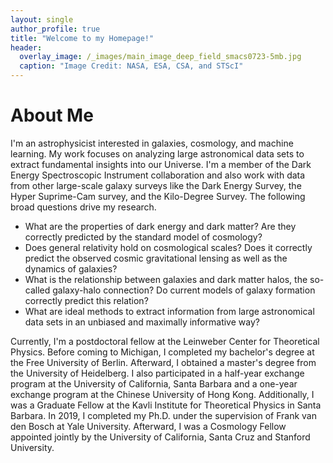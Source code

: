 ```yaml
---
layout: single
author_profile: true
title: "Welcome to my Homepage!"
header:
  overlay_image: /_images/main_image_deep_field_smacs0723-5mb.jpg
  caption: "Image Credit: NASA, ESA, CSA, and STScI"
---
```


# About Me

I'm an astrophysicist interested in galaxies, cosmology, and machine learning. My work focuses on analyzing large astronomical data sets to extract fundamental insights into our Universe. I'm a member of the Dark Energy Spectroscopic Instrument collaboration and also work with data from other large-scale galaxy surveys like the Dark Energy Survey, the Hyper Suprime-Cam survey, and the Kilo-Degree Survey. The following broad questions drive my research.

* What are the properties of dark energy and dark matter? Are they correctly predicted by the standard model of cosmology?
* Does general relativity hold on cosmological scales? Does it correctly predict the observed cosmic gravitational lensing as well as the dynamics of galaxies?
* What is the relationship between galaxies and dark matter halos, the so-called galaxy-halo connection? Do current models of galaxy formation correctly predict this relation?
* What are ideal methods to extract information from large astronomical data sets in an unbiased and maximally informative way?

Currently, I'm a postdoctoral fellow at the Leinweber Center for Theoretical Physics. Before coming to Michigan, I completed my bachelor's degree at the Free University of Berlin. Afterward, I obtained a master's degree from the University of Heidelberg. I also participated in a half-year exchange program at the University of California, Santa Barbara and a one-year exchange program at the Chinese University of Hong Kong. Additionally, I was a Graduate Fellow at the Kavli Institute for Theoretical Physics in Santa Barbara. In 2019, I completed my Ph.D. under the supervision of Frank van den Bosch at Yale University. Afterward, I was a Cosmology Fellow appointed jointly by the University of California, Santa Cruz and Stanford University.
